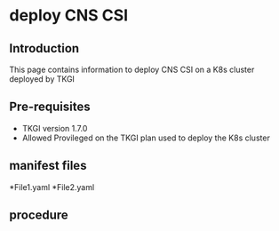 # deploy CNS CSI

## Introduction
This page contains information to deploy CNS CSI on a K8s cluster deployed by TKGI

## Pre-requisites

- TKGI version 1.7.0
- Allowed Provileged on the TKGI plan used to deploy the K8s cluster

## manifest files

*File1.yaml
*File2.yaml

## procedure
